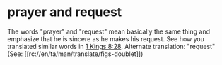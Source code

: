 # prayer and request

The words "prayer" and "request" mean basically the same thing and emphasize that he is sincere as he makes his request. See how you translated similar words in [1 Kings 8:28](../08/28.md). Alternate translation: "request" (See: [[rc://en/ta/man/translate/figs-doublet]])

